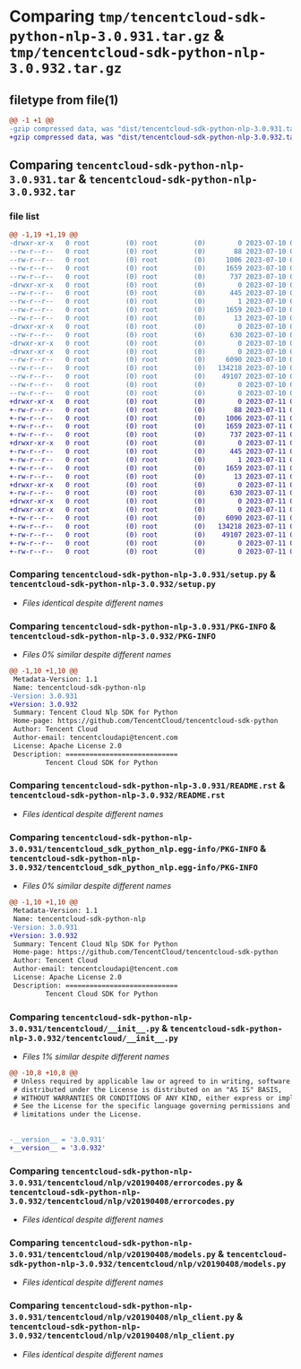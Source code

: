 # Comparing `tmp/tencentcloud-sdk-python-nlp-3.0.931.tar.gz` & `tmp/tencentcloud-sdk-python-nlp-3.0.932.tar.gz`

## filetype from file(1)

```diff
@@ -1 +1 @@
-gzip compressed data, was "dist/tencentcloud-sdk-python-nlp-3.0.931.tar", last modified: Mon Jul 10 00:45:01 2023, max compression
+gzip compressed data, was "dist/tencentcloud-sdk-python-nlp-3.0.932.tar", last modified: Tue Jul 11 00:53:24 2023, max compression
```

## Comparing `tencentcloud-sdk-python-nlp-3.0.931.tar` & `tencentcloud-sdk-python-nlp-3.0.932.tar`

### file list

```diff
@@ -1,19 +1,19 @@
-drwxr-xr-x   0 root         (0) root         (0)        0 2023-07-10 00:45:01.000000 tencentcloud-sdk-python-nlp-3.0.931/
--rw-r--r--   0 root         (0) root         (0)       88 2023-07-10 00:45:01.000000 tencentcloud-sdk-python-nlp-3.0.931/setup.cfg
--rw-r--r--   0 root         (0) root         (0)     1006 2023-07-10 00:45:00.000000 tencentcloud-sdk-python-nlp-3.0.931/setup.py
--rw-r--r--   0 root         (0) root         (0)     1659 2023-07-10 00:45:01.000000 tencentcloud-sdk-python-nlp-3.0.931/PKG-INFO
--rw-r--r--   0 root         (0) root         (0)      737 2023-07-10 00:45:00.000000 tencentcloud-sdk-python-nlp-3.0.931/README.rst
-drwxr-xr-x   0 root         (0) root         (0)        0 2023-07-10 00:45:01.000000 tencentcloud-sdk-python-nlp-3.0.931/tencentcloud_sdk_python_nlp.egg-info/
--rw-r--r--   0 root         (0) root         (0)      445 2023-07-10 00:45:01.000000 tencentcloud-sdk-python-nlp-3.0.931/tencentcloud_sdk_python_nlp.egg-info/SOURCES.txt
--rw-r--r--   0 root         (0) root         (0)        1 2023-07-10 00:45:01.000000 tencentcloud-sdk-python-nlp-3.0.931/tencentcloud_sdk_python_nlp.egg-info/dependency_links.txt
--rw-r--r--   0 root         (0) root         (0)     1659 2023-07-10 00:45:01.000000 tencentcloud-sdk-python-nlp-3.0.931/tencentcloud_sdk_python_nlp.egg-info/PKG-INFO
--rw-r--r--   0 root         (0) root         (0)       13 2023-07-10 00:45:01.000000 tencentcloud-sdk-python-nlp-3.0.931/tencentcloud_sdk_python_nlp.egg-info/top_level.txt
-drwxr-xr-x   0 root         (0) root         (0)        0 2023-07-10 00:45:01.000000 tencentcloud-sdk-python-nlp-3.0.931/tencentcloud/
--rw-r--r--   0 root         (0) root         (0)      630 2023-07-10 00:45:00.000000 tencentcloud-sdk-python-nlp-3.0.931/tencentcloud/__init__.py
-drwxr-xr-x   0 root         (0) root         (0)        0 2023-07-10 00:45:01.000000 tencentcloud-sdk-python-nlp-3.0.931/tencentcloud/nlp/
-drwxr-xr-x   0 root         (0) root         (0)        0 2023-07-10 00:45:01.000000 tencentcloud-sdk-python-nlp-3.0.931/tencentcloud/nlp/v20190408/
--rw-r--r--   0 root         (0) root         (0)     6090 2023-07-10 00:45:00.000000 tencentcloud-sdk-python-nlp-3.0.931/tencentcloud/nlp/v20190408/errorcodes.py
--rw-r--r--   0 root         (0) root         (0)   134218 2023-07-10 00:45:00.000000 tencentcloud-sdk-python-nlp-3.0.931/tencentcloud/nlp/v20190408/models.py
--rw-r--r--   0 root         (0) root         (0)    49107 2023-07-10 00:45:00.000000 tencentcloud-sdk-python-nlp-3.0.931/tencentcloud/nlp/v20190408/nlp_client.py
--rw-r--r--   0 root         (0) root         (0)        0 2023-07-10 00:45:00.000000 tencentcloud-sdk-python-nlp-3.0.931/tencentcloud/nlp/v20190408/__init__.py
--rw-r--r--   0 root         (0) root         (0)        0 2023-07-10 00:45:00.000000 tencentcloud-sdk-python-nlp-3.0.931/tencentcloud/nlp/__init__.py
+drwxr-xr-x   0 root         (0) root         (0)        0 2023-07-11 00:53:24.000000 tencentcloud-sdk-python-nlp-3.0.932/
+-rw-r--r--   0 root         (0) root         (0)       88 2023-07-11 00:53:24.000000 tencentcloud-sdk-python-nlp-3.0.932/setup.cfg
+-rw-r--r--   0 root         (0) root         (0)     1006 2023-07-11 00:53:24.000000 tencentcloud-sdk-python-nlp-3.0.932/setup.py
+-rw-r--r--   0 root         (0) root         (0)     1659 2023-07-11 00:53:24.000000 tencentcloud-sdk-python-nlp-3.0.932/PKG-INFO
+-rw-r--r--   0 root         (0) root         (0)      737 2023-07-11 00:53:24.000000 tencentcloud-sdk-python-nlp-3.0.932/README.rst
+drwxr-xr-x   0 root         (0) root         (0)        0 2023-07-11 00:53:24.000000 tencentcloud-sdk-python-nlp-3.0.932/tencentcloud_sdk_python_nlp.egg-info/
+-rw-r--r--   0 root         (0) root         (0)      445 2023-07-11 00:53:24.000000 tencentcloud-sdk-python-nlp-3.0.932/tencentcloud_sdk_python_nlp.egg-info/SOURCES.txt
+-rw-r--r--   0 root         (0) root         (0)        1 2023-07-11 00:53:24.000000 tencentcloud-sdk-python-nlp-3.0.932/tencentcloud_sdk_python_nlp.egg-info/dependency_links.txt
+-rw-r--r--   0 root         (0) root         (0)     1659 2023-07-11 00:53:24.000000 tencentcloud-sdk-python-nlp-3.0.932/tencentcloud_sdk_python_nlp.egg-info/PKG-INFO
+-rw-r--r--   0 root         (0) root         (0)       13 2023-07-11 00:53:24.000000 tencentcloud-sdk-python-nlp-3.0.932/tencentcloud_sdk_python_nlp.egg-info/top_level.txt
+drwxr-xr-x   0 root         (0) root         (0)        0 2023-07-11 00:53:24.000000 tencentcloud-sdk-python-nlp-3.0.932/tencentcloud/
+-rw-r--r--   0 root         (0) root         (0)      630 2023-07-11 00:53:24.000000 tencentcloud-sdk-python-nlp-3.0.932/tencentcloud/__init__.py
+drwxr-xr-x   0 root         (0) root         (0)        0 2023-07-11 00:53:24.000000 tencentcloud-sdk-python-nlp-3.0.932/tencentcloud/nlp/
+drwxr-xr-x   0 root         (0) root         (0)        0 2023-07-11 00:53:24.000000 tencentcloud-sdk-python-nlp-3.0.932/tencentcloud/nlp/v20190408/
+-rw-r--r--   0 root         (0) root         (0)     6090 2023-07-11 00:53:24.000000 tencentcloud-sdk-python-nlp-3.0.932/tencentcloud/nlp/v20190408/errorcodes.py
+-rw-r--r--   0 root         (0) root         (0)   134218 2023-07-11 00:53:24.000000 tencentcloud-sdk-python-nlp-3.0.932/tencentcloud/nlp/v20190408/models.py
+-rw-r--r--   0 root         (0) root         (0)    49107 2023-07-11 00:53:24.000000 tencentcloud-sdk-python-nlp-3.0.932/tencentcloud/nlp/v20190408/nlp_client.py
+-rw-r--r--   0 root         (0) root         (0)        0 2023-07-11 00:53:24.000000 tencentcloud-sdk-python-nlp-3.0.932/tencentcloud/nlp/v20190408/__init__.py
+-rw-r--r--   0 root         (0) root         (0)        0 2023-07-11 00:53:24.000000 tencentcloud-sdk-python-nlp-3.0.932/tencentcloud/nlp/__init__.py
```

### Comparing `tencentcloud-sdk-python-nlp-3.0.931/setup.py` & `tencentcloud-sdk-python-nlp-3.0.932/setup.py`

 * *Files identical despite different names*

### Comparing `tencentcloud-sdk-python-nlp-3.0.931/PKG-INFO` & `tencentcloud-sdk-python-nlp-3.0.932/PKG-INFO`

 * *Files 0% similar despite different names*

```diff
@@ -1,10 +1,10 @@
 Metadata-Version: 1.1
 Name: tencentcloud-sdk-python-nlp
-Version: 3.0.931
+Version: 3.0.932
 Summary: Tencent Cloud Nlp SDK for Python
 Home-page: https://github.com/TencentCloud/tencentcloud-sdk-python
 Author: Tencent Cloud
 Author-email: tencentcloudapi@tencent.com
 License: Apache License 2.0
 Description: ============================
         Tencent Cloud SDK for Python
```

### Comparing `tencentcloud-sdk-python-nlp-3.0.931/README.rst` & `tencentcloud-sdk-python-nlp-3.0.932/README.rst`

 * *Files identical despite different names*

### Comparing `tencentcloud-sdk-python-nlp-3.0.931/tencentcloud_sdk_python_nlp.egg-info/PKG-INFO` & `tencentcloud-sdk-python-nlp-3.0.932/tencentcloud_sdk_python_nlp.egg-info/PKG-INFO`

 * *Files 0% similar despite different names*

```diff
@@ -1,10 +1,10 @@
 Metadata-Version: 1.1
 Name: tencentcloud-sdk-python-nlp
-Version: 3.0.931
+Version: 3.0.932
 Summary: Tencent Cloud Nlp SDK for Python
 Home-page: https://github.com/TencentCloud/tencentcloud-sdk-python
 Author: Tencent Cloud
 Author-email: tencentcloudapi@tencent.com
 License: Apache License 2.0
 Description: ============================
         Tencent Cloud SDK for Python
```

### Comparing `tencentcloud-sdk-python-nlp-3.0.931/tencentcloud/__init__.py` & `tencentcloud-sdk-python-nlp-3.0.932/tencentcloud/__init__.py`

 * *Files 1% similar despite different names*

```diff
@@ -10,8 +10,8 @@
 # Unless required by applicable law or agreed to in writing, software
 # distributed under the License is distributed on an "AS IS" BASIS,
 # WITHOUT WARRANTIES OR CONDITIONS OF ANY KIND, either express or implied.
 # See the License for the specific language governing permissions and
 # limitations under the License.
 
 
-__version__ = '3.0.931'
+__version__ = '3.0.932'
```

### Comparing `tencentcloud-sdk-python-nlp-3.0.931/tencentcloud/nlp/v20190408/errorcodes.py` & `tencentcloud-sdk-python-nlp-3.0.932/tencentcloud/nlp/v20190408/errorcodes.py`

 * *Files identical despite different names*

### Comparing `tencentcloud-sdk-python-nlp-3.0.931/tencentcloud/nlp/v20190408/models.py` & `tencentcloud-sdk-python-nlp-3.0.932/tencentcloud/nlp/v20190408/models.py`

 * *Files identical despite different names*

### Comparing `tencentcloud-sdk-python-nlp-3.0.931/tencentcloud/nlp/v20190408/nlp_client.py` & `tencentcloud-sdk-python-nlp-3.0.932/tencentcloud/nlp/v20190408/nlp_client.py`

 * *Files identical despite different names*

